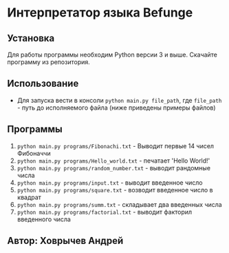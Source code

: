 # Интерпретатор языка Befunge



## Установка

Для работы программы необходим Python версии 3 и выше.
Скачайте программу из репозитория.

## Использование

- Для запуска вести в консоли `python main.py file_path`, 
где `file_path` - путь до исполняемого файла (ниже приведены примеры файлов)

## Программы

1. `python main.py programs/Fibonachi.txt` - Выводит первые 14 чисел Фибоначчи
2. `python main.py programs/Hello_world.txt` - печатает 'Hello World!'
3. `python main.py programs/random_number.txt` - выводит рандомные числа
4. `python main.py programs/input.txt` - выводит введенное число
5. `python main.py programs/square.txt` - возводит введенное число в квадрат
6. `python main.py programs/summ.txt` - складывает два введенных числа
7. `python main.py programs/factorial.txt` - выводит факторил введенного числа

## Автор: Ховрычев Андрей